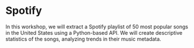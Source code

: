 # Spotify
In this workshop, we will extract a Spotify playlist of 50 most popular songs in the United States using a Python-based API. We will create descriptive statistics of the songs, analyzing trends in their music metadata.

